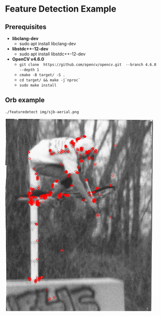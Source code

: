 # Feature Detection Example

## Prerequisites

- **libclang-dev**
  - sudo apt install libclang-dev
- **libstdc++-12-dev**
  - sudo apt install libstdc++-12-dev
- **OpenCV v4.6.0**
  - ``` git clone  https://github.com/opencv/opencv.git  --branch 4.6.0 --depth 1 ```
  - ``` cmake -B target/ -S . ```
  - ``` cd target/ && make -j`nproc` ```
  - ``` sudo make install ```

## Orb example

```bash
./featuredetect img/sjb-aerial.png
```

![orb-features](docs/arial-detects.png)
